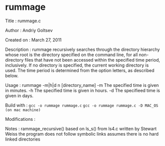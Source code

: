 # rummage

  Title          : rummage.c
  
  Author         : Andriy Goltsev
  
  Created on     : March 27, 2011
  
  Description    :  rummage recursively searches through the directory hierarchy whose root is the directory specified
                    on the command line, for all non-directory files that have not been accessed within the specified
                    time period, inclusively. If no directory is specified, the current working directory is used. The
                    time period is determined from the option letters, as described below.

  Usage          : rummage -m|h|d n [directory_name]
                   -m <minutes>
                    The specified time is given in minutes.
                    -h <hours>
                    The specified time is given in hours.
                    -d <days>
                    The specifieed time is given in days.

  Build with     : `gcc -o rummage rummage.c`
                   `gcc -o rummage rummage.c -D MAC_OS (on mac machine)`
  
  Modifications  :
  
  Notes          : rammage_recursive() based on ls_s() from ls4.c written by Stewart Weiss
                   the program does not follow symbolic links
                   assumes there is no hard linked directories
